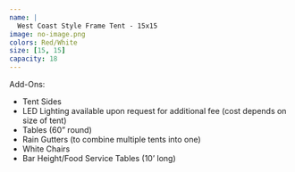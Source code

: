 ```yaml
---
name: |
  West Coast Style Frame Tent - 15x15
image: no-image.png
colors: Red/White
size: [15, 15]
capacity: 18
---
```


Add-Ons:
- Tent Sides
- LED Lighting available upon request for additional fee (cost depends on size of tent)
- Tables (60” round)
- Rain Gutters (to combine multiple tents into one)
- White Chairs
- Bar Height/Food Service Tables (10’ long)